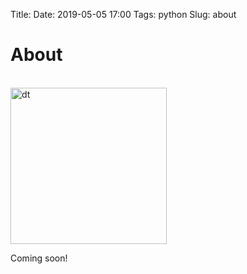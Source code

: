 Title: 
Date: 2019-05-05 17:00
Tags: python
Slug: about

<h1>About</h1>

<br>
<img src="images/source.gif" alt="dt" width="250"/>
<br>

Coming soon!
